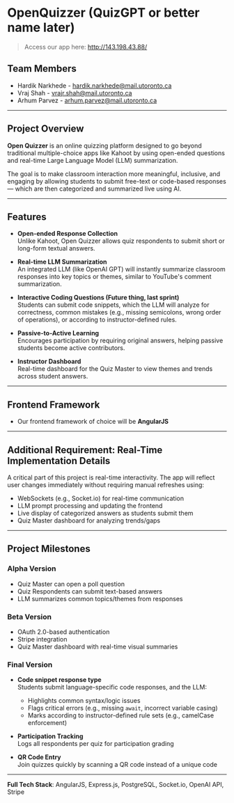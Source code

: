# OpenQuizzer (QuizGPT or better name later)

> Access our app here: http://143.198.43.88/

## Team Members

- Hardik Narkhede - hardik.narkhede@mail.utoronto.ca
- Vraj Shah - vrajr.shah@mail.utoronto.ca
- Arhum Parvez - arhum.parvez@mail.utoronto.ca

---

## Project Overview

**Open Quizzer** is an online quizzing platform designed to go beyond traditional multiple-choice apps like Kahoot by using open-ended questions and real-time Large Language Model (LLM) summarization.

The goal is to make classroom interaction more meaningful, inclusive, and engaging by allowing students to submit free-text or code-based responses — which are then categorized and summarized live using AI.

---

## Features

- **Open-ended Response Collection**  
  Unlike Kahoot, Open Quizzer allows quiz respondents to submit short or long-form textual answers.

- **Real-time LLM Summarization**  
  An integrated LLM (like OpenAI GPT) will instantly summarize classroom responses into key topics or themes, similar to YouTube's comment summarization.

- **Interactive Coding Questions (Future thing, last sprint)**  
  Students can submit code snippets, which the LLM will analyze for correctness, common mistakes (e.g., missing semicolons, wrong order of operations), or according to instructor-defined rules.

- **Passive-to-Active Learning**  
  Encourages participation by requiring original answers, helping passive students become active contributors.

- **Instructor Dashboard**  
  Real-time dashboard for the Quiz Master to view themes and trends across student answers.

---

## Frontend Framework

- Our frontend framework of choice will be **AngularJS**

---

## Additional Requirement: Real-Time Implementation Details

A critical part of this project is real-time interactivity. The app will reflect user changes immediately without requiring manual refreshes using:

- WebSockets (e.g., Socket.io) for real-time communication
- LLM prompt processing and updating the frontend
- Live display of categorized answers as students submit them
- Quiz Master dashboard for analyzing trends/gaps

---

## Project Milestones

### Alpha Version

- Quiz Master can open a poll question
- Quiz Respondents can submit text-based answers
- LLM summarizes common topics/themes from responses

### Beta Version

- OAuth 2.0-based authentication
- Stripe integration
- Quiz Master dashboard with real-time visual summaries

### Final Version

- **Code snippet response type**  
  Students submit language-specific code responses, and the LLM:
  - Highlights common syntax/logic issues
  - Flags critical errors (e.g., missing `await`, incorrect variable casing)
  - Marks according to instructor-defined rule sets (e.g., camelCase enforcement)

- **Participation Tracking**  
  Logs all respondents per quiz for participation grading

- **QR Code Entry**  
  Join quizzes quickly by scanning a QR code instead of a unique code

---

**Full Tech Stack**: AngularJS, Express.js, PostgreSQL, Socket.io, OpenAI API, Stripe
